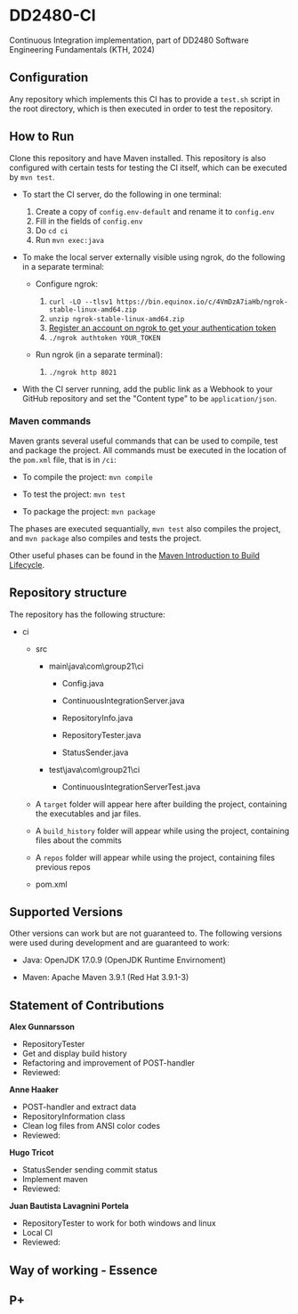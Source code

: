 # DD2480-CI

Continuous Integration implementation, part of DD2480 Software Engineering Fundamentals (KTH, 2024)

## Configuration

Any repository which implements this CI has to provide a `test.sh` script in the root directory, which is then executed in order to test the repository.

## How to Run

Clone this repository and have Maven installed. This repository is also configured with certain tests for testing the CI itself, which can be executed by `mvn test`.

- To start the CI server, do the following in one terminal:

  1. Create a copy of `config.env-default` and rename it to `config.env`
  2. Fill in the fields of `config.env`
  3. Do `cd ci`
  4. Run `mvn exec:java`

- To make the local server externally visible using ngrok, do the following in a separate terminal:

  - Configure ngrok:

    1. `curl -LO --tlsv1 https://bin.equinox.io/c/4VmDzA7iaHb/ngrok-stable-linux-amd64.zip`
    2. `unzip ngrok-stable-linux-amd64.zip`
    3. [Register an account on ngrok to get your authentication token](https://dashboard.ngrok.com/get-started/your-authtoken)
    4. `./ngrok authtoken YOUR_TOKEN`

  - Run ngrok (in a separate terminal):

    1. `./ngrok http 8021`

- With the CI server running, add the public link as a Webhook to your GitHub repository and set the "Content type" to be `application/json`.

### Maven commands

Maven grants several useful commands that can be used to compile, test and package the project. All commands must be executed in the location of the `pom.xml` file, that is in `/ci`:

- To compile the project: `mvn compile`

- To test the project: `mvn test`

- To package the project: `mvn package`

The phases are executed sequantially, `mvn test` also compiles the project, and `mvn package` also compiles and tests the project.

Other useful phases can be found in the [Maven Introduction to Build Lifecycle](https://maven.apache.org/guides/introduction/introduction-to-the-lifecycle.html).


## Repository structure

The repository has the following structure:

- ci

  - src

    - main\java\com\group21\ci

      - Config.java

      - ContinuousIntegrationServer.java

      - RepositoryInfo.java

      - RepositoryTester.java

      - StatusSender.java

    - test\java\com\group21\ci

      - ContinuousIntegrationServerTest.java


  - A `target` folder will appear here after building the project, containing the executables and jar files.

  - A `build_history` folder will appear while using the project, containing files about the commits

  - A `repos` folder will appear while using the project, containing files previous repos

  - pom.xml

## Supported Versions

Other versions can work but are not guaranteed to. The following versions were used during development and are guaranteed to work:

- Java: OpenJDK 17.0.9 (OpenJDK Runtime Envirnoment)

- Maven: Apache Maven 3.9.1 (Red Hat 3.9.1-3)

## Statement of Contributions

**Alex Gunnarsson**

- RepositoryTester
- Get and display build history
- Refactoring and improvement of POST-handler
- Reviewed:

**Anne Haaker**

- POST-handler and extract data
- RepositoryInformation class
- Clean log files from ANSI color codes
- Reviewed:


**Hugo Tricot**

- StatusSender sending commit status
- Implement maven
- Reviewed: 

**Juan Bautista Lavagnini Portela**

- RepositoryTester to work for both windows and linux
- Local CI
- Reviewed:

## Way of working - Essence


## P+
